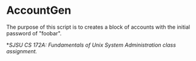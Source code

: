 AccountGen 
==========


The purpose of this script is to creates a block of accounts with the initial password of "foobar".

**SJSU CS 172A: Fundamentals of Unix System Administration class assignment.*
